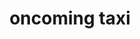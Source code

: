 ---
layout: travel&places
title: oncoming taxi
emoji: oncoming_taxi
permalink: 🚖.html
image: assets/img/3moji/oncoming_taxi.png
---